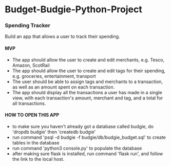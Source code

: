 # Budget-Budgie-Python-Project
### Spending Tracker

Build an app that allows a user to track their spending.

#### MVP

* The app should allow the user to create and edit merchants, e.g. Tesco, Amazon, ScotRail
* The app should allow the user to create and edit tags for their spending, e.g. groceries, entertainment, transport
* The user should be able to assign tags and merchants to a transaction, as well as an amount spent on each transaction.
* The app should display all the transactions a user has made in a single view, with each transaction's amount, merchant and tag, and a total for all transactions.

####   HOW TO OPEN THIS APP

* to make sure you haven't already got a database called budgie, do 'dropdb budgie' then 'createdb budgie'
* run command 'psql -d budgie -f budgie/db/budgie_budget.sql' to create tables in the database
* run command 'python3 console.py' to populate the database
* after making sure flask is installed, run command 'flask run', and follow the link to the local host.
